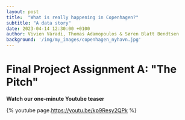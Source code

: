 ```yaml
---
layout: post
title:  "What is really happening in Copenhagen?"
subtitle: "A data story"
date: 2023-04-14 12:30:00 +0100
author: Vivien Váradi, Thomas Adamopoulos & Søren Blatt Bendtsen
background: '/img/my_images/copenhagen_nyhavn.jpg'
---
```


# Final Project Assignment A: "The Pitch"

**Watch our one-minute Youtube teaser**

{% youtube page.https://youtu.be/kp9Resy2QPk %}